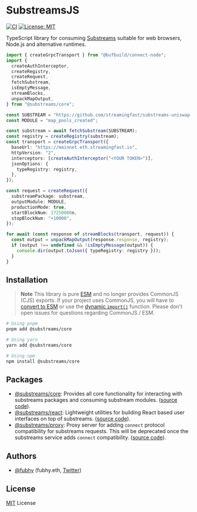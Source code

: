 # SubstreamsJS

[![CI](https://github.com/substreams-js/substreams-js/actions/workflows/on-push-to-main.yaml/badge.svg)](https://github.com/substreams-js/substreams-js/actions/workflows/on-push-to-main.yaml)
[![License: MIT](https://img.shields.io/github/license/substreams-js/substreams-js)](/LICENSE)

TypeScript library for consuming [Substreams](https://substreams.streamingfast.io/) suitable for web browsers, Node.js and alternative runtimes.

```typescript
import { createGrpcTransport } from "@bufbuild/connect-node";
import {
  createAuthInterceptor,
  createRegistry,
  createRequest,
  fetchSubstream,
  isEmptyMessage,
  streamBlocks,
  unpackMapOutput,
} from "@substreams/core";

const SUBSTREAM = "https://github.com/streamingfast/substreams-uniswap-v3/releases/download/v0.2.7/substreams.spkg";
const MODULE = "map_pools_created";

const substream = await fetchSubstream(SUBSTREAM);
const registry = createRegistry(substream);
const transport = createGrpcTransport({
  baseUrl: "https://mainnet.eth.streamingfast.io",
  httpVersion: "2",
  interceptors: [createAuthInterceptor("<YOUR TOKEN>")],
  jsonOptions: {
    typeRegistry: registry,
  },
});

const request = createRequest({
  substreamPackage: substream,
  outputModule: MODULE,
  productionMode: true,
  startBlockNum: 17250000n,
  stopBlockNum: "+10000",
});

for await (const response of streamBlocks(transport, request)) {
  const output = unpackMapOutput(response.response, registry);
  if (output !== undefined && !isEmptyMessage(output)) {
    console.dir(output.toJson({ typeRegistry: registry }));
  }
}
```

## Installation

> **Note**
> This library is pure [ESM](https://developer.mozilla.org/en-US/docs/Web/JavaScript/Guide/Modules) and no longer provides CommonJS (CJS) exports. If your project uses CommonJS, you will have to [convert to ESM](https://gist.github.com/sindresorhus/a39789f98801d908bbc7ff3ecc99d99c) or use the [dynamic `import()`](https://developer.mozilla.org/en-US/docs/Web/JavaScript/Reference/Operators/import) function. Please don't open issues for questions regarding CommonJS / ESM.

```bash
# Using pnpm
pnpm add @substreams/core

# Using yarn
yarn add @substreams/core

# Using npm
npm install @substreams/core
```

## Packages

- [@substreams/core](https://www.npmjs.com/package/@substreams/core):
  Provides all core functionality for interacting with substreams packages and consuming substream modules. ([source code](packages/core)).
- [@substreams/react](https://www.npmjs.com/package/@substreams/react):
  Lightweight utilities for building React based user interfaces on top of substreams. ([source code](packages/react)).
- [@substreams/proxy](https://www.npmjs.com/package/@substreams/proxy):
  Proxy server for adding `connect` protocol compatibility for substreams requests. This will be deprecated once the substreams service adds `connect` compatibility. ([source code](packages/proxy)).

## Authors

- [@fubhy](https://github.com/fubhy) (fubhy.eth, [Twitter](https://twitter.com/thefubhy))

## License

[MIT](/LICENSE) License
